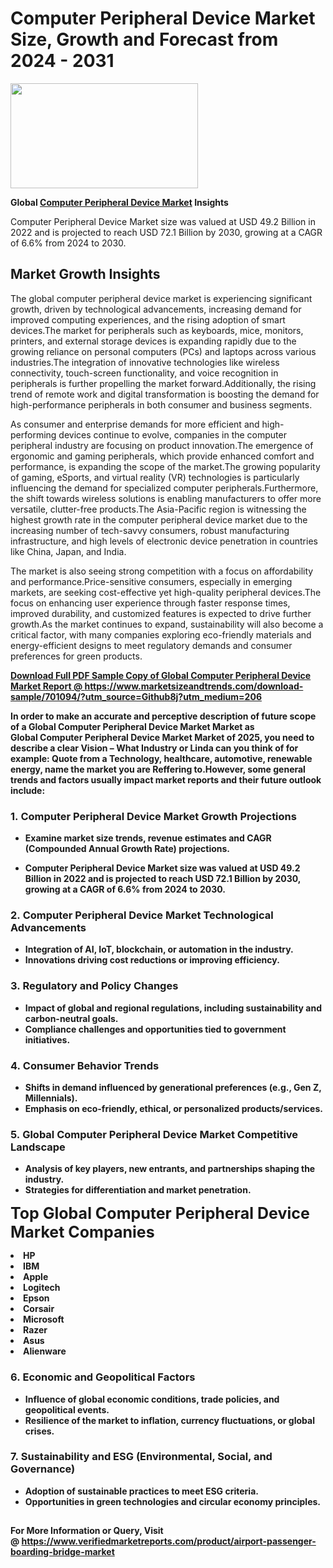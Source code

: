 <H1>Computer Peripheral Device Market Size, Growth and Forecast from 2024 - 2031</H1><img class="aligncenter size-medium wp-image-584254" src="https://thirdeyenews.in/wp-content/uploads/2024/09/Global-Market-Research-300x168.jpeg" alt="" width="300" height="168" /><p><strong>Global&nbsp;<a href="https://www.marketsizeandtrends.com/download-sample/701094/?utm_source=Github8j?utm_medium=206">Computer Peripheral Device Market</a> Insights</strong></p><p>Computer Peripheral Device Market size was valued at USD 49.2 Billion in 2022 and is projected to reach USD 72.1 Billion by 2030, growing at a CAGR of 6.6% from 2024 to 2030.</p><p><h2>Market Growth Insights</h2> <p>The global computer peripheral device market is experiencing significant growth, driven by technological advancements, increasing demand for improved computing experiences, and the rising adoption of smart devices.The market for peripherals such as keyboards, mice, monitors, printers, and external storage devices is expanding rapidly due to the growing reliance on personal computers (PCs) and laptops across various industries.The integration of innovative technologies like wireless connectivity, touch-screen functionality, and voice recognition in peripherals is further propelling the market forward.Additionally, the rising trend of remote work and digital transformation is boosting the demand for high-performance peripherals in both consumer and business segments.</p> <p><strong><a href="#"></a></strong></p> <p>As consumer and enterprise demands for more efficient and high-performing devices continue to evolve, companies in the computer peripheral industry are focusing on product innovation.The emergence of ergonomic and gaming peripherals, which provide enhanced comfort and performance, is expanding the scope of the market.The growing popularity of gaming, eSports, and virtual reality (VR) technologies is particularly influencing the demand for specialized computer peripherals.Furthermore, the shift towards wireless solutions is enabling manufacturers to offer more versatile, clutter-free products.The Asia-Pacific region is witnessing the highest growth rate in the computer peripheral device market due to the increasing number of tech-savvy consumers, robust manufacturing infrastructure, and high levels of electronic device penetration in countries like China, Japan, and India.</p> <p>The market is also seeing strong competition with a focus on affordability and performance.Price-sensitive consumers, especially in emerging markets, are seeking cost-effective yet high-quality peripheral devices.The focus on enhancing user experience through faster response times, improved durability, and customized features is expected to drive further growth.As the market continues to expand, sustainability will also become a critical factor, with many companies exploring eco-friendly materials and energy-efficient designs to meet regulatory demands and consumer preferences for green products.</p> <p><strong><a href="#"></p><p><span class=""><strong>Download Full PDF Sample Copy of Global Computer Peripheral Device Market Report</strong> @ <a href="https://www.marketsizeandtrends.com/download-sample/701094/?utm_source=Github8j?utm_medium=206" target="_blank">https://www.marketsizeandtrends.com/download-sample/701094/?utm_source=Github8j?utm_medium=206</a></span></p><p>In order to make an accurate and perceptive description of future scope of a Global&nbsp;Computer Peripheral Device Market Market as Global&nbsp;Computer Peripheral Device Market Market of 2025, you need to describe a clear Vision &ndash; What Industry or Linda can you think of for example: Quote from a Technology, healthcare, automotive, renewable energy, name the market you are Reffering to.However, some general trends and factors usually impact market reports and their future outlook include:</p><h3>1.&nbsp;<strong>Computer Peripheral Device Market Growth Projections</strong></h3><ul><li>Examine market size trends, revenue estimates and CAGR (Compounded Annual Growth Rate) projections.</li><li><p>Computer Peripheral Device Market size was valued at USD 49.2 Billion in 2022 and is projected to reach USD 72.1 Billion by 2030, growing at a CAGR of 6.6% from 2024 to 2030.</p></li></ul><h3>2.&nbsp;<strong>Computer Peripheral Device Market Technological Advancements</strong></h3><ul><li>Integration of AI, IoT, blockchain, or automation in the industry.</li><li>Innovations driving cost reductions or improving efficiency.</li></ul><h3>3.&nbsp;<strong>Regulatory and Policy Changes</strong></h3><ul><li>Impact of global and regional regulations, including sustainability and carbon-neutral goals.</li><li>Compliance challenges and opportunities tied to government initiatives.</li></ul><h3>4.&nbsp;<strong>Consumer Behavior Trends</strong></h3><ul><li>Shifts in demand influenced by generational preferences (e.g., Gen Z, Millennials).</li><li>Emphasis on eco-friendly, ethical, or personalized products/services.</li></ul><h3>5.&nbsp;<strong>Global Computer Peripheral Device Market Competitive Landscape</strong></h3><ul><li>Analysis of key players, new entrants, and partnerships shaping the industry.</li><li>Strategies for differentiation and market penetration.</li></ul><p data-pm-slice="1 1 []"><span style="color: inherit; font-family: inherit; font-size: 25px;">Top Global Computer Peripheral Device Market Companies</span></p><div class="" data-test-id=""><p><li>HP</li><li> IBM</li><li> Apple</li><li> Logitech</li><li> Epson</li><li> Corsair</li><li> Microsoft</li><li> Razer</li><li> Asus</li><li> Alienware</li></p></div><h3>6.&nbsp;<strong>Economic and Geopolitical Factors</strong></h3><ul><li>Influence of global economic conditions, trade policies, and geopolitical events.</li><li>Resilience of the market to inflation, currency fluctuations, or global crises.</li></ul><h3>7.&nbsp;<strong>Sustainability and ESG (Environmental, Social, and Governance)</strong></h3><ul><li>Adoption of sustainable practices to meet ESG criteria.</li><li>Opportunities in green technologies and circular economy principles.</li></ul><h2><strong style="font-size: 14px;">For More Information or Query, Visit @&nbsp;</strong><a style="background-color: #ffffff; font-size: 14px;" href="https://www.marketsizeandtrends.com/report/computer-peripheral-device-market/" target="_blank">https://www.verifiedmarketreports.com/product/airport-passenger-boarding-bridge-market</a></h2>
